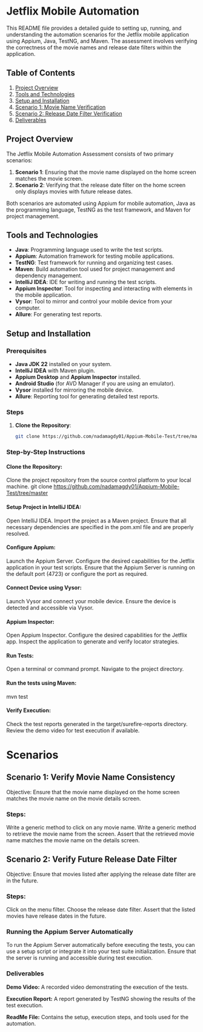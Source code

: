 # Jetflix Mobile Automation 
This README file provides a detailed guide to setting up, running, and understanding the automation scenarios for the Jetflix mobile application using Appium, Java, TestNG, and Maven. The assessment involves verifying the correctness of the movie names and release date filters within the application.

## Table of Contents

1. [Project Overview](#project-overview)
2. [Tools and Technologies](#tools-and-technologies)
3. [Setup and Installation](#setup-and-installation)
4. [Scenario 1: Movie Name Verification](#scenario-1-movie-name-verification)
5. [Scenario 2: Release Date Filter Verification](#scenario-2-release-date-filter-verification)
6. [Deliverables](#deliverables)

## Project Overview

The Jetflix Mobile Automation Assessment consists of two primary scenarios:

1. **Scenario 1**: Ensuring that the movie name displayed on the home screen matches the movie screen.
2. **Scenario 2**: Verifying that the release date filter on the home screen only displays movies with future release dates.

Both scenarios are automated using Appium for mobile automation, Java as the programming language, TestNG as the test framework, and Maven for project management.

## Tools and Technologies

- **Java**: Programming language used to write the test scripts.
- **Appium**: Automation framework for testing mobile applications.
- **TestNG**: Test framework for running and organizing test cases.
- **Maven**: Build automation tool used for project management and dependency management.
- **IntelliJ IDEA**: IDE for writing and running the test scripts.
- **Appium Inspector**: Tool for inspecting and interacting with elements in the mobile application.
- **Vysor**: Tool to mirror and control your mobile device from your computer.
- **Allure**: For generating test reports.

## Setup and Installation

### Prerequisites

- **Java JDK 22** installed on your system.
- **IntelliJ IDEA** with Maven plugin.
- **Appium Desktop** and **Appium Inspector** installed.
- **Android Studio** (for AVD Manager if you are using an emulator).
- **Vysor** installed for mirroring the mobile device.
- **Allure**: Reporting tool for generating detailed test reports.

### Steps

1. **Clone the Repository**:
   ```bash
   git clone https://github.com/nadamagdy01/Appium-Mobile-Test/tree/master 

### Step-by-Step Instructions

#### Clone the Repository:
Clone the project repository from the source control platform to your local machine.
git clone <https://github.com/nadamagdy01/Appium-Mobile-Test/tree/master>

#### Setup Project in IntelliJ IDEA:
Open IntelliJ IDEA.
Import the project as a Maven project.
Ensure that all necessary dependencies are specified in the pom.xml file and are properly resolved.

#### Configure Appium:
Launch the Appium Server.
Configure the desired capabilities for the Jetflix application in your test scripts.
Ensure that the Appium Server is running on the default port (4723) or configure the port as required.

#### Connect Device using Vysor:
Launch Vysor and connect your mobile device.
Ensure the device is detected and accessible via Vysor.

#### Appium Inspector:
Open Appium Inspector.
Configure the desired capabilities for the Jetflix app.
Inspect the application to generate and verify locator strategies.

#### Run Tests:
Open a terminal or command prompt.
Navigate to the project directory.

#### Run the tests using Maven:
mvn test

#### Verify Execution:
Check the test reports generated in the target/surefire-reports directory.
Review the demo video for test execution if available.


# Scenarios
## Scenario 1: Verify Movie Name Consistency
Objective: Ensure that the movie name displayed on the home screen matches the movie name on the movie details screen.

### Steps:
Write a generic method to click on any movie name.
Write a generic method to retrieve the movie name from the screen.
Assert that the retrieved movie name matches the movie name on the details screen.
## Scenario 2: Verify Future Release Date Filter
Objective: Ensure that movies listed after applying the release date filter are in the future.

### Steps:
Click on the menu filter.
Choose the release date filter.
Assert that the listed movies have release dates in the future.

### Running the Appium Server Automatically
To run the Appium Server automatically before executing the tests, you can use a setup script or integrate it into your test suite initialization. Ensure that the server is running and accessible during test execution.

### Deliverables
**Demo Video:** A recorded video demonstrating the execution of the tests.

**Execution Report:** A report generated by TestNG showing the results of the test execution.

**ReadMe File:** Contains the setup, execution steps, and tools used for the automation.
